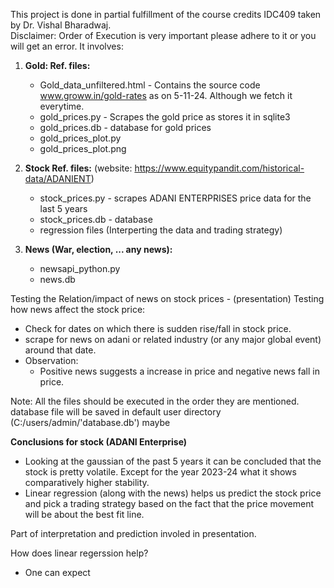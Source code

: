 This project is done in partial fulfillment of the course credits IDC409 taken by Dr. Vishal Bharadwaj.  
Disclaimer: Order of Execution is very important please adhere to it or you will get an error.
It involves:
  1) **Gold: Ref. files:**
     - Gold_data_unfiltered.html - Contains the source code www.groww.in/gold-rates as on 5-11-24. Although we fetch it everytime.
     - gold_prices.py - Scrapes the gold price as stores it in sqlite3
     - gold_prices.db - database for gold prices
     - gold_prices_plot.py
     - gold_prices_plot.png
      
  2) **Stock Ref. files:** (website: https://www.equitypandit.com/historical-data/ADANIENT)
     - stock_prices.py - scrapes ADANI ENTERPRISES price data for the last 5 years
     - stock_prices.db - database
     - regression files (Interperting the data and trading strategy)

  3) **News (War, election, ... any news):**
     - newsapi_python.py
     - news.db

Testing the Relation/impact of news on stock prices - (presentation) 
Testing how news affect the stock price:
 - Check for dates on which there is sudden rise/fall in stock price.
 - scrape for news on adani or related industry (or any major global event) around that date.
 - Observation:
    - Positive news suggests a increase in price and negative news fall in price. 

Note: All the files should be executed in the order they are mentioned.
database file will be saved in default user directory (C:/users/admin/'database.db') maybe

**Conclusions for stock (ADANI Enterprise)**
- Looking at the gaussian of the past 5 years it can be concluded that the stock is pretty volatile. Except for the year 2023-24 what it shows comparatively higher stability.
- Linear regression (along with the news) helps us predict the stock price and pick a trading strategy based on the fact that the price movement will be about the best fit line.

Part of interpretation and prediction involed in presentation.

How does linear regerssion help?
- One can expect
